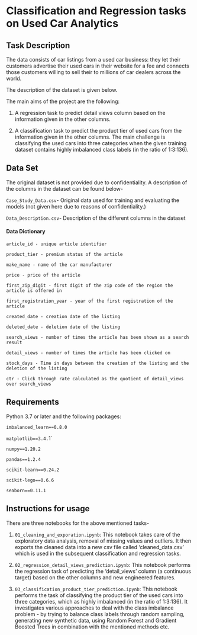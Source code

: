 # Classification and Regression tasks on Used Car Analytics

## Task Description

The data consists of car listings from a used car business: they let their customers advertise their used cars in their website for a fee and connects those customers willing to sell their to millions of car dealers across the world.

The description of the dataset is given below.

The main aims of the project are the following:

1. A regression task to predict detail views column based on the information given in the other columns.

2. A classification task to predict the product tier of used cars from the information given in the other columns. The main challenge is classifying the used cars into three categories when the given training dataset contains highly imbalanced class labels (in the ratio of 1:3:136).

## Data Set

The original dataset is not provided due to confidentiality. A description of the columns in the dataset can be found below-

`Case_Study_Data.csv`- Original data used for training and evaluating the models (not given here due to reasons of confidentiality.)

`Data_Description.csv`- Description of the different columns in the dataset


#### Data Dictionary
```
article_id - unique article identifier

product_tier - premium status of the article

make_name - name of the car manufacturer

price - price of the article

first_zip_digit - first digit of the zip code of the region the article is offered in

first_registration_year - year of the first registration of the article

created_date - creation date of the listing

deleted_date - deletion date of the listing

search_views - number of times the article has been shown as a search result

detail_views - number of times the article has been clicked on

stock_days - Time in days between the creation of the listing and the deletion of the listing

ctr - Click through rate calculated as the quotient of detail_views over search_views

```

## Requirements
Python 3.7 or later and the following packages: 

`imbalanced_learn==0.8.0`

`matplotlib==3.4.`1`

`numpy==1.20.2`

`pandas==1.2.4`

`scikit-learn==0.24.2`

`scikit-lego==0.6.6`

`seaborn==0.11.1`


## Instructions for usage

There are three notebooks for the above mentioned tasks-

1. `01_cleaning_and_exporation.ipynb`: This notebook takes care of the exploratory data analysis, removal of missing values and outliers. It then exports the cleaned data into a new csv file called ‘cleaned_data.csv’ which is used in the subsequent classification and regression tasks.

2. `02_regression_detail_views_prediction.ipynb`: This notebook performs the regression task of predicting the ‘detail_views’ column (a continuous target) based on the other columns and new engineered features.

3. `03_classification_product_tier_prediction.ipynb`: This notebook performs the task of classifying the product tier of the used cars into three categories, which as highly imbalanced (in the ratio of 1:3:136). It investigates various approaches to deal with the class imbalance problem - by trying to balance class labels through random sampling, generating new synthetic data, using Random Forest and Gradient Boosted Trees in combination with the mentioned methods etc.
